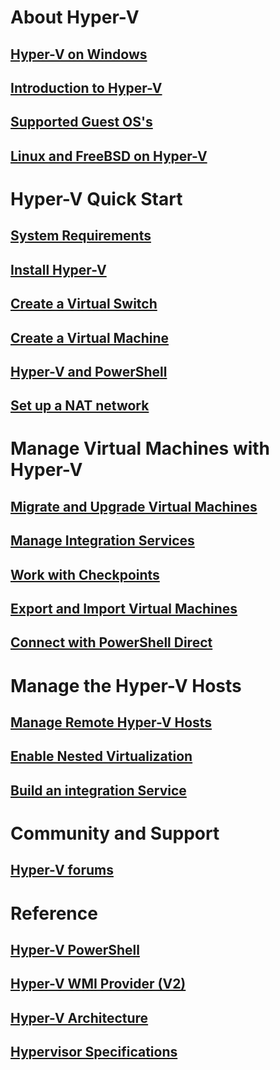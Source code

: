 # About Hyper-V
## [Hyper-V on Windows](./windows_welcome.md)
## [Introduction to Hyper-V](./about/hyperv_on_windows.md)
## [Supported Guest OS's](about/supported_guest_os.md)
## [Linux and FreeBSD on Hyper-V](https://technet.microsoft.com/library/dn531030.aspx)
# Hyper-V Quick Start
## [System Requirements](quick_start/walkthrough_compatibility.md)
## [Install Hyper-V](quick_start/walkthrough_install.md)
## [Create a Virtual Switch](quick_start/walkthrough_virtual_switch.md)
## [Create a Virtual Machine](quick_start/walkthrough_create_vm.md)
## [Hyper-V and PowerShell](quick_start/walkthrough_powershell.md)
## [Set up a NAT network](user_guide/setup_nat_network.md)
# Manage Virtual Machines with Hyper-V
## [Migrate and Upgrade Virtual Machines](user_guide/migrating_vms.md)
## [Manage Integration Services](user_guide/managing_ics.md)
## [Work with Checkpoints](user_guide/checkpoints.md)
## [Export and Import Virtual Machines](user_guide/export_import.md)
## [Connect with PowerShell Direct](user_guide/vmsession.md)
# Manage the Hyper-V Hosts
## [Manage Remote Hyper-V Hosts](user_guide/remote_host_management.md)
## [Enable Nested Virtualization](user_guide/nesting.md)
## [Build an integration Service](develop/make_mgmt_service.md)
# Community and Support
## [Hyper-V forums](https://social.technet.microsoft.com/Forums/windowsserver/en-US/home?forum=winserverhyperv)
# Reference
## [Hyper-V PowerShell](https://technet.microsoft.com/library/hh848559.aspx)
## [Hyper-V WMI Provider (V2)](https://msdn.microsoft.com/library/hh850319.aspx)
## [Hyper-V Architecture](https://msdn.microsoft.com/en-us/library/cc768520(v=bts.10).aspx)
## [Hypervisor Specifications](develop/tlfs.md)